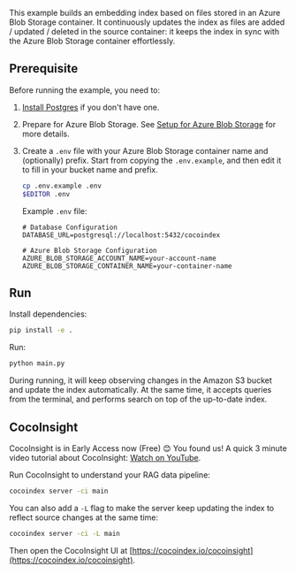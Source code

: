 This example builds an embedding index based on files stored in an Azure Blob Storage container.
It continuously updates the index as files are added / updated / deleted in the source container:
it keeps the index in sync with the Azure Blob Storage container effortlessly.

## Prerequisite

Before running the example, you need to:

1.  [Install Postgres](https://cocoindex.io/docs/getting_started/installation#-install-postgres) if you don't have one.

2.  Prepare for Azure Blob Storage.
    See [Setup for Azure Blob Storage](https://cocoindex.io/docs/sources/azureblob#setup-for-azure-blob-storage) for more details.

3.  Create a `.env` file with your Azure Blob Storage container name and (optionally) prefix.
    Start from copying the `.env.example`, and then edit it to fill in your bucket name and prefix.

    ```bash
    cp .env.example .env
    $EDITOR .env
    ```

    Example `.env` file:
    ```
    # Database Configuration
    DATABASE_URL=postgresql://localhost:5432/cocoindex

    # Azure Blob Storage Configuration
    AZURE_BLOB_STORAGE_ACCOUNT_NAME=your-account-name
    AZURE_BLOB_STORAGE_CONTAINER_NAME=your-container-name
    ```

## Run

Install dependencies:

```sh
pip install -e .
```

Run:

```sh
python main.py
```

During running, it will keep observing changes in the Amazon S3 bucket and update the index automatically.
At the same time, it accepts queries from the terminal, and performs search on top of the up-to-date index.


## CocoInsight
CocoInsight is in Early Access now (Free) 😊 You found us! A quick 3 minute video tutorial about CocoInsight: [Watch on YouTube](https://youtu.be/ZnmyoHslBSc?si=pPLXWALztkA710r9).

Run CocoInsight to understand your RAG data pipeline:

```sh
cocoindex server -ci main
```

You can also add a `-L` flag to make the server keep updating the index to reflect source changes at the same time:

```sh
cocoindex server -ci -L main
```

Then open the CocoInsight UI at [https://cocoindex.io/cocoinsight](https://cocoindex.io/cocoinsight).
